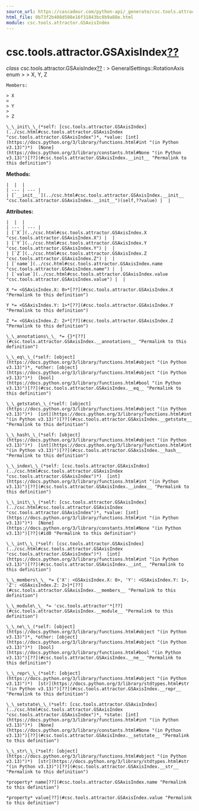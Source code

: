 ```yaml
---
source_url: https://cascadeur.com/python-api/_generate/csc.tools.attractor.GSAxisIndex.html
html_file: 0b73f2b408d588e16f31843bc8b9a88e.html
module: csc.tools.attractor.GSAxisIndex
---
```


# csc.tools.attractor.GSAxisIndex[??](#csc-tools-attractor-gsaxisindex "Permalink to this heading")

*class* csc.tools.attractor.GSAxisIndex[??](#csc.tools.attractor.GSAxisIndex "Permalink to this definition")
:   > GeneralSettings::RotationAxis enum
    >
    > X, Y, Z

    Members:

    > X
    >
    > Y
    >
    > Z

    \_\_init\_\_(*self: [csc.tools.attractor.GSAxisIndex](../csc.html#csc.tools.attractor.GSAxisIndex "csc.tools.attractor.GSAxisIndex")*, *value: [int](https://docs.python.org/3/library/functions.html#int "(in Python v3.13)")*)  [None](https://docs.python.org/3/library/constants.html#None "(in Python v3.13)")[??](#csc.tools.attractor.GSAxisIndex.__init__ "Permalink to this definition")

    
**Methods:**

    |  |  |
    | --- | --- |
    | [`__init__`](../csc.html#csc.tools.attractor.GSAxisIndex.__init__ "csc.tools.attractor.GSAxisIndex.__init__")(self,??value) |  |

    
**Attributes:**

    |  |  |
    | --- | --- |
    | [`X`](../csc.html#csc.tools.attractor.GSAxisIndex.X "csc.tools.attractor.GSAxisIndex.X") |  |
    | [`Y`](../csc.html#csc.tools.attractor.GSAxisIndex.Y "csc.tools.attractor.GSAxisIndex.Y") |  |
    | [`Z`](../csc.html#csc.tools.attractor.GSAxisIndex.Z "csc.tools.attractor.GSAxisIndex.Z") |  |
    | [`name`](../csc.html#csc.tools.attractor.GSAxisIndex.name "csc.tools.attractor.GSAxisIndex.name") |  |
    | [`value`](../csc.html#csc.tools.attractor.GSAxisIndex.value "csc.tools.attractor.GSAxisIndex.value") |  |

    X *= <GSAxisIndex.X: 0>*[??](#csc.tools.attractor.GSAxisIndex.X "Permalink to this definition")

    Y *= <GSAxisIndex.Y: 1>*[??](#csc.tools.attractor.GSAxisIndex.Y "Permalink to this definition")

    Z *= <GSAxisIndex.Z: 2>*[??](#csc.tools.attractor.GSAxisIndex.Z "Permalink to this definition")

    \_\_annotations\_\_ *= {}*[??](#csc.tools.attractor.GSAxisIndex.__annotations__ "Permalink to this definition")

    \_\_eq\_\_(*self: [object](https://docs.python.org/3/library/functions.html#object "(in Python v3.13)")*, *other: [object](https://docs.python.org/3/library/functions.html#object "(in Python v3.13)")*)  [bool](https://docs.python.org/3/library/functions.html#bool "(in Python v3.13)")[??](#csc.tools.attractor.GSAxisIndex.__eq__ "Permalink to this definition")

    \_\_getstate\_\_(*self: [object](https://docs.python.org/3/library/functions.html#object "(in Python v3.13)")*)  [int](https://docs.python.org/3/library/functions.html#int "(in Python v3.13)")[??](#csc.tools.attractor.GSAxisIndex.__getstate__ "Permalink to this definition")

    \_\_hash\_\_(*self: [object](https://docs.python.org/3/library/functions.html#object "(in Python v3.13)")*)  [int](https://docs.python.org/3/library/functions.html#int "(in Python v3.13)")[??](#csc.tools.attractor.GSAxisIndex.__hash__ "Permalink to this definition")

    \_\_index\_\_(*self: [csc.tools.attractor.GSAxisIndex](../csc.html#csc.tools.attractor.GSAxisIndex "csc.tools.attractor.GSAxisIndex")*)  [int](https://docs.python.org/3/library/functions.html#int "(in Python v3.13)")[??](#csc.tools.attractor.GSAxisIndex.__index__ "Permalink to this definition")

    \_\_init\_\_(*self: [csc.tools.attractor.GSAxisIndex](../csc.html#csc.tools.attractor.GSAxisIndex "csc.tools.attractor.GSAxisIndex")*, *value: [int](https://docs.python.org/3/library/functions.html#int "(in Python v3.13)")*)  [None](https://docs.python.org/3/library/constants.html#None "(in Python v3.13)")[??](#id0 "Permalink to this definition")

    \_\_int\_\_(*self: [csc.tools.attractor.GSAxisIndex](../csc.html#csc.tools.attractor.GSAxisIndex "csc.tools.attractor.GSAxisIndex")*)  [int](https://docs.python.org/3/library/functions.html#int "(in Python v3.13)")[??](#csc.tools.attractor.GSAxisIndex.__int__ "Permalink to this definition")

    \_\_members\_\_ *= {'X': <GSAxisIndex.X: 0>, 'Y': <GSAxisIndex.Y: 1>, 'Z': <GSAxisIndex.Z: 2>}*[??](#csc.tools.attractor.GSAxisIndex.__members__ "Permalink to this definition")

    \_\_module\_\_ *= 'csc.tools.attractor'*[??](#csc.tools.attractor.GSAxisIndex.__module__ "Permalink to this definition")

    \_\_ne\_\_(*self: [object](https://docs.python.org/3/library/functions.html#object "(in Python v3.13)")*, *other: [object](https://docs.python.org/3/library/functions.html#object "(in Python v3.13)")*)  [bool](https://docs.python.org/3/library/functions.html#bool "(in Python v3.13)")[??](#csc.tools.attractor.GSAxisIndex.__ne__ "Permalink to this definition")

    \_\_repr\_\_(*self: [object](https://docs.python.org/3/library/functions.html#object "(in Python v3.13)")*)  [str](https://docs.python.org/3/library/stdtypes.html#str "(in Python v3.13)")[??](#csc.tools.attractor.GSAxisIndex.__repr__ "Permalink to this definition")

    \_\_setstate\_\_(*self: [csc.tools.attractor.GSAxisIndex](../csc.html#csc.tools.attractor.GSAxisIndex "csc.tools.attractor.GSAxisIndex")*, *state: [int](https://docs.python.org/3/library/functions.html#int "(in Python v3.13)")*)  [None](https://docs.python.org/3/library/constants.html#None "(in Python v3.13)")[??](#csc.tools.attractor.GSAxisIndex.__setstate__ "Permalink to this definition")

    \_\_str\_\_(*self: [object](https://docs.python.org/3/library/functions.html#object "(in Python v3.13)")*)  [str](https://docs.python.org/3/library/stdtypes.html#str "(in Python v3.13)")[??](#csc.tools.attractor.GSAxisIndex.__str__ "Permalink to this definition")

    *property* name[??](#csc.tools.attractor.GSAxisIndex.name "Permalink to this definition")

    *property* value[??](#csc.tools.attractor.GSAxisIndex.value "Permalink to this definition")
